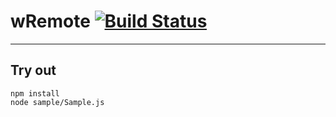 
# wRemote [![Build Status](https://travis-ci.org/Wandalen/wRemote.svg?branch=master)](https://travis-ci.org/Wandalen/wRemote)

___

## Try out
```
npm install
node sample/Sample.js
```

